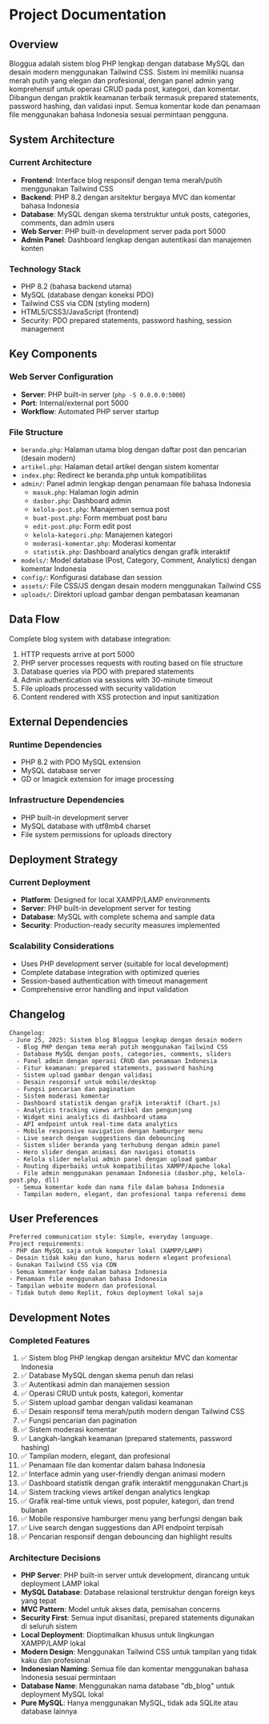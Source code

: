 # Project Documentation

## Overview

Bloggua adalah sistem blog PHP lengkap dengan database MySQL dan desain modern menggunakan Tailwind CSS. Sistem ini memiliki nuansa merah putih yang elegan dan profesional, dengan panel admin yang komprehensif untuk operasi CRUD pada post, kategori, dan komentar. Dibangun dengan praktik keamanan terbaik termasuk prepared statements, password hashing, dan validasi input. Semua komentar kode dan penamaan file menggunakan bahasa Indonesia sesuai permintaan pengguna.

## System Architecture

### Current Architecture
- **Frontend**: Interface blog responsif dengan tema merah/putih menggunakan Tailwind CSS
- **Backend**: PHP 8.2 dengan arsitektur bergaya MVC dan komentar bahasa Indonesia
- **Database**: MySQL dengan skema terstruktur untuk posts, categories, comments, dan admin users
- **Web Server**: PHP built-in development server pada port 5000
- **Admin Panel**: Dashboard lengkap dengan autentikasi dan manajemen konten

### Technology Stack
- PHP 8.2 (bahasa backend utama)
- MySQL (database dengan koneksi PDO)
- Tailwind CSS via CDN (styling modern)
- HTML5/CSS3/JavaScript (frontend)
- Security: PDO prepared statements, password hashing, session management

## Key Components

### Web Server Configuration
- **Server**: PHP built-in server (`php -S 0.0.0.0:5000`)
- **Port**: Internal/external port 5000
- **Workflow**: Automated PHP server startup

### File Structure
- `beranda.php`: Halaman utama blog dengan daftar post dan pencarian (desain modern)
- `artikel.php`: Halaman detail artikel dengan sistem komentar
- `index.php`: Redirect ke beranda.php untuk kompatibilitas
- `admin/`: Panel admin lengkap dengan penamaan file bahasa Indonesia
  - `masuk.php`: Halaman login admin
  - `dasbor.php`: Dashboard admin
  - `kelola-post.php`: Manajemen semua post
  - `buat-post.php`: Form membuat post baru
  - `edit-post.php`: Form edit post
  - `kelola-kategori.php`: Manajemen kategori
  - `moderasi-komentar.php`: Moderasi komentar
  - `statistik.php`: Dashboard analytics dengan grafik interaktif
- `models/`: Model database (Post, Category, Comment, Analytics) dengan komentar Indonesia
- `config/`: Konfigurasi database dan session
- `assets/`: File CSS/JS dengan desain modern menggunakan Tailwind CSS
- `uploads/`: Direktori upload gambar dengan pembatasan keamanan

## Data Flow

Complete blog system with database integration:
1. HTTP requests arrive at port 5000
2. PHP server processes requests with routing based on file structure
3. Database queries via PDO with prepared statements
4. Admin authentication via sessions with 30-minute timeout
5. File uploads processed with security validation
6. Content rendered with XSS protection and input sanitization

## External Dependencies

### Runtime Dependencies
- PHP 8.2 with PDO MySQL extension
- MySQL database server
- GD or Imagick extension for image processing

### Infrastructure Dependencies
- PHP built-in development server
- MySQL database with utf8mb4 charset
- File system permissions for uploads directory

## Deployment Strategy

### Current Deployment
- **Platform**: Designed for local XAMPP/LAMP environments
- **Server**: PHP built-in development server for testing
- **Database**: MySQL with complete schema and sample data
- **Security**: Production-ready security measures implemented

### Scalability Considerations
- Uses PHP development server (suitable for local development)
- Complete database integration with optimized queries
- Session-based authentication with timeout management
- Comprehensive error handling and input validation

## Changelog

```
Changelog:
- June 25, 2025: Sistem blog Bloggua lengkap dengan desain modern
  - Blog PHP dengan tema merah putih menggunakan Tailwind CSS
  - Database MySQL dengan posts, categories, comments, sliders
  - Panel admin dengan operasi CRUD dan penamaan Indonesia
  - Fitur keamanan: prepared statements, password hashing
  - Sistem upload gambar dengan validasi
  - Desain responsif untuk mobile/desktop
  - Fungsi pencarian dan pagination
  - Sistem moderasi komentar
  - Dashboard statistik dengan grafik interaktif (Chart.js)
  - Analytics tracking views artikel dan pengunjung
  - Widget mini analytics di dashboard utama
  - API endpoint untuk real-time data analytics
  - Mobile responsive navigation dengan hamburger menu
  - Live search dengan suggestions dan debouncing
  - Sistem slider beranda yang terhubung dengan admin panel
  - Hero slider dengan animasi dan navigasi otomatis
  - Kelola slider melalui admin panel dengan upload gambar
  - Routing diperbaiki untuk kompatibilitas XAMPP/Apache lokal
  - File admin menggunakan penamaan Indonesia (dasbor.php, kelola-post.php, dll)
  - Semua komentar kode dan nama file dalam bahasa Indonesia
  - Tampilan modern, elegant, dan profesional tanpa referensi demo
```

## User Preferences

```
Preferred communication style: Simple, everyday language.
Project requirements: 
- PHP dan MySQL saja untuk komputer lokal (XAMPP/LAMP)
- Desain tidak kaku dan kuno, harus modern elegant profesional
- Gunakan Tailwind CSS via CDN
- Semua komentar kode dalam bahasa Indonesia
- Penamaan file menggunakan bahasa Indonesia
- Tampilan website modern dan profesional
- Tidak butuh demo Replit, fokus deployment lokal saja
```

## Development Notes

### Completed Features
1. ✅ Sistem blog PHP lengkap dengan arsitektur MVC dan komentar Indonesia
2. ✅ Database MySQL dengan skema penuh dan relasi
3. ✅ Autentikasi admin dan manajemen session
4. ✅ Operasi CRUD untuk posts, kategori, komentar
5. ✅ Sistem upload gambar dengan validasi keamanan
6. ✅ Desain responsif tema merah/putih modern dengan Tailwind CSS
7. ✅ Fungsi pencarian dan pagination
8. ✅ Sistem moderasi komentar
9. ✅ Langkah-langkah keamanan (prepared statements, password hashing)
10. ✅ Tampilan modern, elegant, dan profesional
11. ✅ Penamaan file dan komentar dalam bahasa Indonesia
12. ✅ Interface admin yang user-friendly dengan animasi modern
13. ✅ Dashboard statistik dengan grafik interaktif menggunakan Chart.js
14. ✅ Sistem tracking views artikel dengan analytics lengkap
15. ✅ Grafik real-time untuk views, post populer, kategori, dan trend bulanan
16. ✅ Mobile responsive hamburger menu yang berfungsi dengan baik
17. ✅ Live search dengan suggestions dan API endpoint terpisah
18. ✅ Pencarian responsif dengan debouncing dan highlight results

### Architecture Decisions
- **PHP Server**: PHP built-in server untuk development, dirancang untuk deployment LAMP lokal
- **MySQL Database**: Database relasional terstruktur dengan foreign keys yang tepat
- **MVC Pattern**: Model untuk akses data, pemisahan concerns
- **Security First**: Semua input disanitasi, prepared statements digunakan di seluruh sistem
- **Local Deployment**: Dioptimalkan khusus untuk lingkungan XAMPP/LAMP lokal
- **Modern Design**: Menggunakan Tailwind CSS untuk tampilan yang tidak kaku dan profesional  
- **Indonesian Naming**: Semua file dan komentar menggunakan bahasa Indonesia sesuai permintaan
- **Database Name**: Menggunakan nama database "db_blog" untuk deployment MySQL lokal
- **Pure MySQL**: Hanya menggunakan MySQL, tidak ada SQLite atau database lainnya